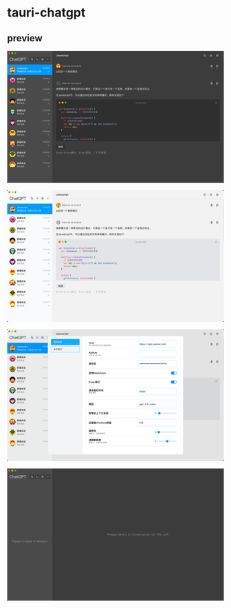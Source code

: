 # tauri-chatgpt

## preview

![2023042201.png](preview%2F2023042201.png)

![2023042202.png](preview%2F2023042202.png)

![2023042203.png](preview%2F2023042203.png)

![2023042204.png](preview%2F2023042204.png)
